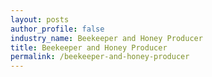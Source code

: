 ```yaml
---
layout: posts 
author_profile: false 
industry_name: Beekeeper and Honey Producer
title: Beekeeper and Honey Producer
permalink: /beekeeper-and-honey-producer
---
```

